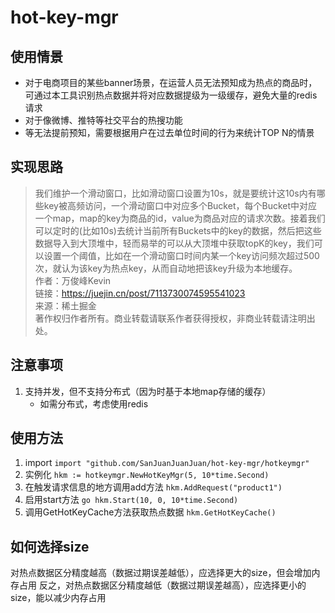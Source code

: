 # hot-key-mgr

## 使用情景
- 对于电商项目的某些banner场景，在运营人员无法预知成为热点的商品时，可通过本工具识别热点数据并将对应数据提级为一级缓存，避免大量的redis请求
- 对于像微博、推特等社交平台的热搜功能
- 等无法提前预知，需要根据用户在过去单位时间的行为来统计TOP N的情景
## 实现思路
> 我们维护一个滑动窗口，比如滑动窗口设置为10s，就是要统计这10s内有哪些key被高频访问，一个滑动窗口中对应多个Bucket，每个Bucket中对应一个map，map的key为商品的id，value为商品对应的请求次数。接着我们可以定时的(比如10s)去统计当前所有Buckets中的key的数据，然后把这些数据导入到大顶堆中，轻而易举的可以从大顶堆中获取topK的key，我们可以设置一个阈值，比如在一个滑动窗口时间内某一个key访问频次超过500次，就认为该key为热点key，从而自动地把该key升级为本地缓存。  
>作者：万俊峰Kevin  
>链接：https://juejin.cn/post/7113730074595541023  
>来源：稀土掘金  
>著作权归作者所有。商业转载请联系作者获得授权，非商业转载请注明出处。
> 
## 注意事项
1. 支持并发，但不支持分布式（因为时基于本地map存储的缓存）
   - 如需分布式，考虑使用redis
## 使用方法
1. import
`import "github.com/SanJuanJuanJuan/hot-key-mgr/hotkeymgr"`
2. 实例化
`hkm := hotkeymgr.NewHotKeyMgr(5, 10*time.Second)`
3. 在触发请求信息的地方调用add方法
`hkm.AddRequest("product1")`
4. 启用start方法
`go hkm.Start(10, 0, 10*time.Second)`
5. 调用GetHotKeyCache方法获取热点数据
`hkm.GetHotKeyCache()`

## 如何选择size
对热点数据区分精度越高（数据过期误差越低），应选择更大的size，但会增加内存占用
反之，对热点数据区分精度越低（数据过期误差越高），应选择更小的size，能以减少内存占用
